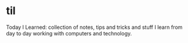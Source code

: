 # til
Today I Learned: collection of notes, tips and tricks and stuff I learn from day to day working with computers and technology.
